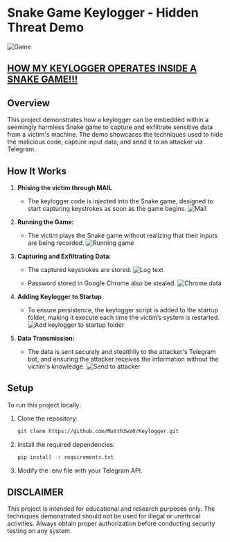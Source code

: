 # Snake Game Keylogger - Hidden Threat Demo

![Game](https://github.com/user-attachments/assets/642b780e-9e48-4770-b725-638c23f6db8a)

## **[HOW MY KEYLOGGER OPERATES INSIDE A SNAKE GAME!!!](https://youtu.be/7qFA9ravRq4)**

## Overview

This project demonstrates how a keylogger can be embedded within a seemingly harmless Snake game to capture and exfiltrate sensitive data from a victim's machine. The demo showcases the techniques used to hide the malicious code, capture input data, and send it to an attacker via Telegram.

## How It Works

1. **Phising the victim through MAIL**
   - The keylogger code is injected into the Snake game, designed to start capturing keystrokes as soon as the game begins.
   ![Mail](https://github.com/user-attachments/assets/d5a133d7-0f86-4d15-9e09-a6dc05ae1965)

2. **Running the Game:**
   - The victim plays the Snake game without realizing that their inputs are being recorded.
   ![Running game](https://github.com/user-attachments/assets/96e8d664-900e-415a-b737-3c175618a407)

3. **Capturing and Exfiltrating Data:**
   - The captured keystrokes are stored.
   ![Log text](https://github.com/user-attachments/assets/1a6310fd-b6ca-4ce3-b672-f8a262e38e54)

   - Password stored in Google Chrome also be stealed.
   ![Chrome data](https://github.com/user-attachments/assets/e1a4987b-d4f3-41e8-adc1-6c3cedd393b8)

3. **Adding Keylogger to Startup**
   - To ensure persistence, the keylogger script is added to the startup folder, making it execute each time the victim’s system is restarted.
   ![Add keylogger to startup folder](https://github.com/user-attachments/assets/0db6fb7b-6aa9-4c57-824b-ca3527a5ff51)

5. **Data Transmission:**
   - The data is sent securely and stealthily to the attacker's Telegram bot, and ensuring the attacker receives the information without the victim's knowledge.
   ![Send to attacker](https://github.com/user-attachments/assets/964bb31f-18ee-4bff-b0a1-858d33f75aca)

## Setup

To run this project locally:

1. Clone the repository:
   ```bash
   git clone https://github.com/Matth3wV0/Keylogger.git
   ```
2. Install the required dependencies:
   ```bash
   pip install -r requirements.txt
   ```
3. Modify the .env file with your Telegram API.

## DISCLAIMER

This project is intended for educational and research purposes only. The techniques demonstrated should not be used for illegal or unethical activities. Always obtain proper authorization before conducting security testing on any system.

